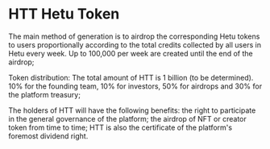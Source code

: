 # HTT Hetu Token

The main method of generation is to airdrop the corresponding Hetu tokens to users proportionally according to the total credits collected by all users in Hetu every week. Up to 100,000 per week are created until the end of the airdrop;

Token distribution: The total amount of HTT is 1 billion (to be determined). 10% for the founding team, 10% for investors, 50% for airdrops and 30% for the platform treasury;

The holders of HTT will have the following benefits: the right to participate in the general governance of the platform; the airdrop of NFT or creator token from time to time; HTT is also the certificate of the platform's foremost dividend right.
